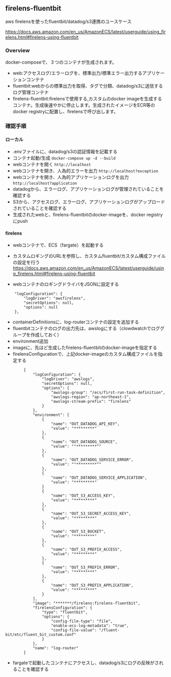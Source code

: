 ## firelens-fluentbit
aws firelensを使ったfluentbit/datadog/s3連携のユースケース

https://docs.aws.amazon.com/en_us/AmazonECS/latest/userguide/using_firelens.html#firelens-using-fluentbit

### Overview
docker-composeで、３つのコンテナが生成されます。
- web:アクセスログ/エラーログを、標準出力/標準エラー出力するアプリケーションコンテナ
- fluentbit:webからの標準出力を取得、タグで分類、datadog/s3に送信するログ管理コンテナ
- firelens-fluentbit:firelensで使用する,カスタムのdocker imageを生成するコンテナ。生成後速やかに停止します。生成されたイメージをECR等のdocker registryに配置し、firelensで呼び出します。

### 確認手順
#### ローカル
- .envファイルに、datadog/s3の認証情報を記載する
- コンテナ起動/生成
`docker-compose up -d --build`
- webコンテナを開く
`http://localhost`
- webコンテナを開き、人為的エラーを出力
`http://localhost?exception`
- webコンテナを開き、人為的アプリケーションログを出力
`http://localhost?application`
- datadogから、エラーログ、アプリケーションログが管理されていることを確認する
- S3から、アクセスログ、エラーログ、アプリケーションログがアップロードされていることを確認する
- 生成されたwebと、firelens-fluentbitのdocker-imageを、docker registryにpush
#### firelens
- webコンテナで、ECS（fargate）を起動する
- カスタムロギングのURLを参照し、カスタムfluentbit/カスタム構成ファイルの設定を行う
https://docs.aws.amazon.com/en_us/AmazonECS/latest/userguide/using_firelens.html#firelens-using-fluentbit

- webコンテナのロギングドライバをJSONに設定する
```
    "logConfiguration": {
        "logDriver": "awsfirelens",
        "secretOptions": null,
        "options": null
    },
```
- containerDefinitionsに、log-routerコンテナの設定を追加する
- fluentbitコンテナのログの出力先は、awslogにする（clowdwatchでロググループを作成しておく）
- environment追加
- imageに、先ほど生成したfirelens-fluentbitのdocker-imageを指定する
- firelensConfigurationで、上記docker-imageのカスタム構成ファイルを指定する
```
        {
            "logConfiguration": {
                "logDriver": "awslogs",
                "secretOptions": null,
                "options": {
                    "awslogs-group": "/ecs/first-run-task-definition",
                    "awslogs-region": "ap-northeast-1",
                    "awslogs-stream-prefix": "firelens"
                }
            },
            "environment": [
                {
                    "name": "OUT_DATADOG_API_KEY",
                    "value": "*********"
                },
                {
                    "name": "OUT_DATADOG_SOURCE",
                    "value": ""*********""
                },
                {
                    "name": "OUT_DATADOG_SERVICE_ERROR",
                    "value": ""*********""
                },
                {
                    "name": "OUT_DATADOG_SERVICE_APPLICATION",
                    "value": "*********"
                }       
                {
                    "name": "OUT_S3_ACCESS_KEY",
                    "value": "*********"
                },
                {
                    "name": "OUT_S3_SECRET_ACCESS_KEY",
                    "value": "*********"
                },                
                {
                    "name": "OUT_S3_BUCKET",
                    "value": "*********"
                },
                {
                    "name": "OUT_S3_PREFIX_ACCESS",
                    "value": "*********"
                },
                {
                    "name": "OUT_S3_PREFIX_ERROR",
                    "value": "*********"
                },
                {
                    "name": "OUT_S3_PREFIX_APPLICATION",
                    "value": "*********"
                }
            ],
            "image": "*******/firelens:firelens-fluentbit",
            "firelensConfiguration": {
                "type": "fluentbit",
                "options": {
                    "config-file-type": "file",
                    "enable-ecs-log-metadata": "true",
                    "config-file-value": "/fluent-bit/etc/fluent_bit_custom.conf"
                }
            },
            "name": "log-router"
        }
```
- fargateで起動したコンテナにアクセスし、datadog/s3にログの反映がされることを確認する

